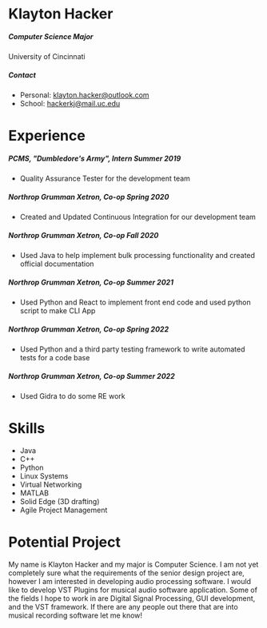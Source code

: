 # Klayton Hacker
##### Computer Science Major 
University of Cincinnati
##### Contact
* Personal: klayton.hacker@outlook.com
* School: hackerkj@mail.uc.edu
# Experience
##### PCMS, "Dumbledore's Army", Intern Summer 2019
- Quality Assurance Tester for the development team
##### Northrop Grumman Xetron, Co-op Spring 2020
- Created and Updated Continuous Integration for our development team
##### Northrop Grumman Xetron, Co-op Fall 2020
- Used Java to help implement bulk processing functionality and created official documentation
##### Northrop Grumman Xetron, Co-op Summer 2021
- Used Python and React to implement front end code and used python script to make CLI App
##### Northrop Grumman Xetron, Co-op Spring 2022
- Used Python and a third party testing framework to write automated tests for a code base
##### Northrop Grumman Xetron, Co-op Summer 2022
- Used Gidra to do some RE work
# Skills
- Java
- C++
- Python
- Linux Systems
- Virtual Networking
- MATLAB
- Solid	Edge (3D drafting)
- Agile	Project	Management 

# Potential Project
My name is Klayton Hacker and my major is Computer Science. I am not yet completely sure what the requirements of the senior design project are, however I am interested in developing audio processing software. I would like to develop VST Plugins for musical audio software application.  Some of the fields I hope to work in are Digital Signal Processing, GUI development, and the VST framework.  If there are any people out there that are into musical recording software let me know!
